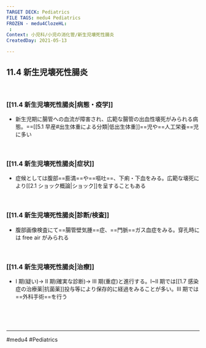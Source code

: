 ```yaml
---
TARGET DECK: Pediatrics
FILE TAGS: medu4 Pediatrics
FROZEN - medu4ClozeHL:
 : 
Context: 小児科/小児の消化管/新生児壊死性腸炎
CreatedDay: 2021-05-13

---
```


## 11.4 新生児壊死性腸炎

<br>

### [[11.4 新生児壊死性腸炎|病態・疫学]]
* 新生児期に腸管への血流が障害され、広範な腸管の出血性壊死がみられる病態。==[[5.1 早産#出生体重による分類|低出生体重]]==児や==人工栄養==児に多い
<!--ID: 1620898238828-->



<br>

### [[11.4 新生児壊死性腸炎|症状]]
* 症候としては腹部==膨満==や==嘔吐==、下痢・下血をみる。広範な壊死により[[2.1 ショック概論|ショック]]を呈することもある
<!--ID: 1655605939298-->





<br>

### [[11.4 新生児壊死性腸炎|診断/検査]]
* 腹部画像検査にて==腸管壁気腫==症、==門脈==ガス血症をみる。穿孔時には free air がみられる
<!--ID: 1620898238840-->



<br>

### [[11.4 新生児壊死性腸炎|治療]]
* I 期(疑い)→ II 期(確実な診断)→ III 期(重症)と進行する。I~II 期では[[1.7 感染症の治療薬|抗菌薬]]投与等により保存的に経過をみることが多い。III 期では==外科手術==を行う
<!--ID: 1655605923263-->



<br><br><br>

---
#medu4 #Pediatrics
